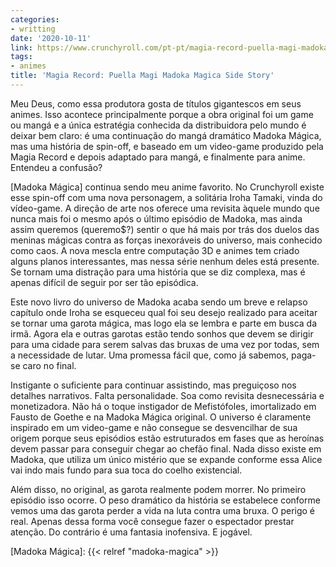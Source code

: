 ```yaml
---
categories:
- writting
date: '2020-10-11'
link: https://www.crunchyroll.com/pt-pt/magia-record-puella-magi-madoka-magica-side-story
tags:
- animes
title: 'Magia Record: Puella Magi Madoka Magica Side Story'
---
```


Meu Deus, como essa produtora gosta de títulos gigantescos em seus animes. Isso acontece principalmente porque a obra original foi um game ou mangá e a única estratégia conhecida da distribuidora pelo mundo é deixar bem claro: é uma continuação do mangá dramático Madoka Mágica, mas uma história de spin-off, e baseado em um video-game produzido pela Magia Record e depois adaptado para mangá, e finalmente para anime. Entendeu a confusão?

[Madoka Mágica] continua sendo meu anime favorito. No Crunchyroll existe esse spin-off com uma nova personagem, a solitária Iroha Tamaki, vinda do vídeo-game. A direção de arte nos oferece uma revisita àquele mundo que nunca mais foi o mesmo após o último episódio de Madoka, mas ainda assim queremos (queremo$?) sentir o que há mais por trás dos duelos das meninas mágicas contra as forças inexoráveis do universo, mais conhecido como caos. A nova mescla entre computação 3D e animes tem criado alguns planos interessantes, mas nessa série nenhum deles está presente. Se tornam uma distração para uma história que se diz complexa, mas é apenas difícil de seguir por ser tão episódica.

Este novo livro do universo de Madoka acaba sendo um breve e relapso capítulo onde Iroha se esqueceu qual foi seu desejo realizado para aceitar se tornar uma garota mágica, mas logo ela se lembra e parte em busca da irmã. Agora ela e outras garotas estão tendo sonhos que devem se dirigir para uma cidade para serem salvas das bruxas de uma vez por todas, sem a necessidade de lutar. Uma promessa fácil que, como já sabemos, paga-se caro no final.

Instigante o suficiente para continuar assistindo, mas preguiçoso nos detalhes narrativos. Falta personalidade. Soa como revisita desnecessária e monetizadora. Não há o toque instigador de Mefistófoles, imortalizado em Fausto de Goethe e na Madoka Mágica original. O universo é claramente inspirado em um video-game e não consegue se desvencilhar de sua origem porque seus episódios estão estruturados em fases que as heroínas devem passar para conseguir chegar ao chefão final. Nada disso existe em Madoka, que utiliza um único mistério que se expande conforme essa Alice vai indo mais fundo para sua toca do coelho existencial.

Além disso, no original, as garota realmente podem morrer. No primeiro episódio isso ocorre. O peso dramático da história se estabelece conforme vemos uma das garota perder a vida na luta contra uma bruxa. O perigo é real. Apenas dessa forma você consegue fazer o espectador prestar atenção. Do contrário é uma fantasia inofensiva. E jogável.

[Madoka Mágica]: {{< relref "madoka-magica" >}}